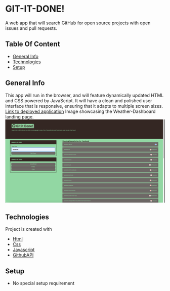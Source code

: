 # GIT-IT-DONE!
A web app that will search GitHub for open source projects with open issues and pull requests.

## Table Of Content
* [General Info](#general-info)
* [Technologies](#technologies)
* [Setup](#setup)

## General Info
This app will run in the browser, and will feature dynamically updated HTML and CSS powered by JavaScript. 
It will have a clean and polished user interface that is responsive, ensuring that it adapts to multiple screen sizes.<br>
[Link to deployed application](https://bennasabir.github.io/git-it-done/)
Image showcasing the Weather-Dashboard landing page.
<img src=./assets/images/screenshot.png>


## Technologies
Project is created with 
* [Html](https://html.com/)
* [Css](https://developer.mozilla.org/en-US/docs/Web/CSS)
* [Javascript](https://www.javascript.com/)
* [GithubAPI](https://docs.github.com/en/rest)

## Setup
* No special setup requirement
